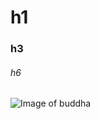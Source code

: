 # h1
### h3
###### h6
![Image of buddha](https://www.google.com/url?sa=i&url=https%3A%2F%2Funsplash.com%2Fs%2Fphotos%2Fbuddha-statue&psig=AOvVaw2Y2TgCq_6U7WHpmb0bXPFL&ust=1668005645357000&source=images&cd=vfe&ved=0CAwQjRxqFwoTCODUg7PrnvsCFQAAAAAdAAAAABAE)
